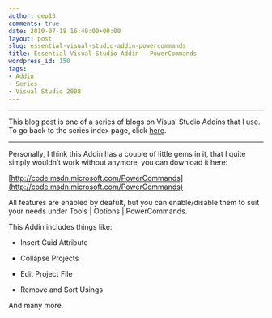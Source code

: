 ```yaml
---
author: gep13
comments: true
date: 2010-07-18 16:40:00+00:00
layout: post
slug: essential-visual-studio-addin-powercommands
title: Essential Visual Studio Addin - PowerCommands
wordpress_id: 150
tags:
- Addin
- Series
- Visual Studio 2008
---
```


* * *

This blog post is one of a series of blogs on Visual Studio Addins that I use. To go back to the series index page, click [here](http://www.gep13.co.uk/blog/?p=146).   

* * *

 

Personally, I think this Addin has a couple of little gems in it, that I quite simply wouldn’t work without anymore, you can download it here:

 

[http://code.msdn.microsoft.com/PowerCommands](http://code.msdn.microsoft.com/PowerCommands)

 

All features are enabled by deafult, but you can enable/disable them to suit your needs under Tools | Options | PowerCommands.

 

This Addin includes things like:

 

  
  * Insert Guid Attribute 
   
  * Collapse Projects 
   
  * Edit Project File 
   
  * Remove and Sort Usings
 

And many more.
